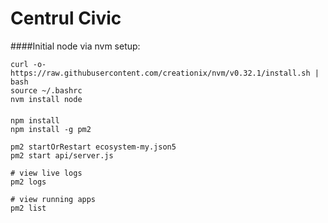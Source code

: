 # Centrul Civic

####Initial node via nvm setup:
```
curl -o- https://raw.githubusercontent.com/creationix/nvm/v0.32.1/install.sh | bash
source ~/.bashrc
nvm install node
```

####
```
npm install
npm install -g pm2

pm2 startOrRestart ecosystem-my.json5
pm2 start api/server.js

# view live logs
pm2 logs

# view running apps
pm2 list
```
